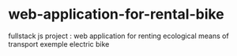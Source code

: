 # web-application-for-rental-bike
fullstack js project :  web application for renting ecological means of transport exemple electric bike 
